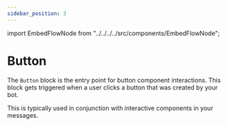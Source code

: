 ```yaml
---
sidebar_position: 3
---
```


import EmbedFlowNode from "../../../../src/components/EmbedFlowNode";

# Button

The `Button` block is the entry point for button component interactions. This block gets triggered when a user clicks a button that was created by your bot.

This is typically used in conjunction with interactive components in your messages.

<EmbedFlowNode type="entry_component_button" />
